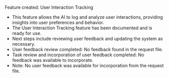 Feature created: User Interaction Tracking
- This feature allows the AI to log and analyze user interactions, providing insights into user preferences and behavior.
- The User Interaction Tracking feature has been documented and is ready for use.
- Next steps include reviewing user feedback and updating the system as necessary.
- User feedback review completed: No feedback found in the request file.
- Task review and incorporation of user feedback completed: No feedback was available to incorporate.
- Note: No user feedback was available for incorporation from the request file.
